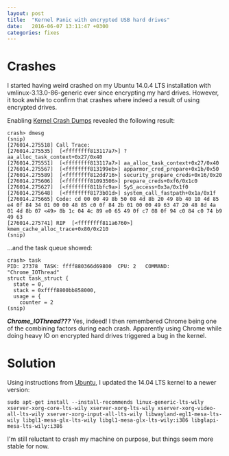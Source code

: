 ```yaml
---
layout: post
title:  "Kernel Panic with encrypted USB hard drives"
date:   2016-06-07 13:11:47 +0300
categories: fixes
---
```

# Crashes

I started having weird crashed on my Ubuntu 14.0.4 LTS installation with
vmlinux-3.13.0-86-generic ever since encrypting my hard drives. However, it
took awhile to confirm that crashes where indeed a result of using encrypted
drives.

Enabling [Kernel Crash Dumps](https://wiki.ubuntu.com/Kernel/CrashdumpRecipe)
revealed the following result:

```
crash> dmesg
(snip)
[276014.275518] Call Trace:
[276014.275535]  [<ffffffff813117a7>] ? aa_alloc_task_context+0x27/0x40
[276014.275551]  [<ffffffff813117a7>] aa_alloc_task_context+0x27/0x40
[276014.275567]  [<ffffffff813199eb>] apparmor_cred_prepare+0x1b/0x50
[276014.275589]  [<ffffffff812dd716>] security_prepare_creds+0x16/0x20
[276014.275606]  [<ffffffff81093506>] prepare_creds+0xf6/0x1c0
[276014.275627]  [<ffffffff811bfc9a>] SyS_access+0x3a/0x1f0
[276014.275648]  [<ffffffff8173b01d>] system_call_fastpath+0x1a/0x1f
[276014.275665] Code: cd 00 00 49 8b 50 08 4d 8b 20 49 8b 40 10 4d 85 e4 0f 84 34 01 00 00 48 85 c0 0f 84 2b 01 00 00 49 63 47 20 48 8d 4a 01 4d 8b 07 <49> 8b 1c 04 4c 89 e0 65 49 0f c7 08 0f 94 c0 84 c0 74 b9 49 63
[276014.275741] RIP  [<ffffffff811a6760>] kmem_cache_alloc_trace+0x80/0x210
(snip)
```
...and the task queue showed:
```
crash> task
PID: 27378  TASK: ffff880366d69800  CPU: 2   COMMAND: "Chrome_IOThread"
struct task_struct {
  state = 0,
  stack = 0xffff8800bb858000,
  usage = {
    counter = 2
(snip)
```

***Chrome_IOThread???*** Yes, indeed! I then remembered Chrome being one of the
combining factors during each crash. Apparently using Chrome while doing heavy
IO on encrypted hard drives triggered a bug in the kernel.

# Solution
Using instructions from
[Ubuntu](https://wiki.ubuntu.com/Kernel/LTSEnablementStack), I updated the 14.04
LTS kernel to a newer version:

```
sudo apt-get install --install-recommends linux-generic-lts-wily xserver-xorg-core-lts-wily xserver-xorg-lts-wily xserver-xorg-video-all-lts-wily xserver-xorg-input-all-lts-wily libwayland-egl1-mesa-lts-wily libgl1-mesa-glx-lts-wily libgl1-mesa-glx-lts-wily:i386 libglapi-mesa-lts-wily:i386
```
I'm still reluctant to crash my machine on purpose, but things seem more stable
for now.
